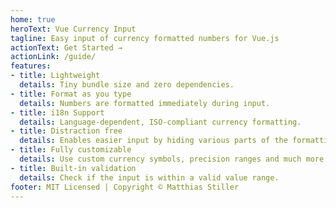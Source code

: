 ```yaml
---
home: true
heroText: Vue Currency Input
tagline: Easy input of currency formatted numbers for Vue.js
actionText: Get Started →
actionLink: /guide/
features:
- title: Lightweight
  details: Tiny bundle size and zero dependencies.
- title: Format as you type
  details: Numbers are formatted immediately during input.
- title: i18n Support
  details: Language-dependent, ISO-compliant currency formatting.
- title: Distraction free
  details: Enables easier input by hiding various parts of the formatting on focus.
- title: Fully customizable
  details: Use custom currency symbols, precision ranges and much more.
- title: Built-in validation
  details: Check if the input is within a valid value range.
footer: MIT Licensed | Copyright © Matthias Stiller 
---
```

